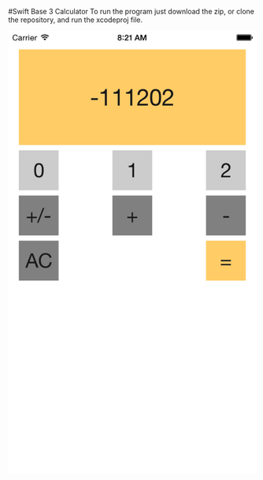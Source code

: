 #Swift Base 3 Calculator
To run the program just download the zip, or clone the repository, and run the xcodeproj file.


<img src="https://github.com/asocik/Swift-Base-3-Calculator/blob/master/b3clac.png" alt="alt text" style="width:299;height:477">
